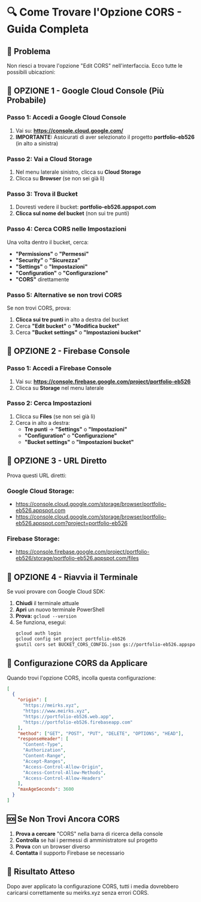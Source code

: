 # 🔍 Come Trovare l'Opzione CORS - Guida Completa

## 🎯 Problema
Non riesci a trovare l'opzione "Edit CORS" nell'interfaccia. Ecco tutte le possibili ubicazioni:

## 🔧 OPZIONE 1 - Google Cloud Console (Più Probabile)

### **Passo 1: Accedi a Google Cloud Console**
1. Vai su: **https://console.cloud.google.com/**
2. **IMPORTANTE:** Assicurati di aver selezionato il progetto **portfolio-eb526** (in alto a sinistra)

### **Passo 2: Vai a Cloud Storage**
1. Nel menu laterale sinistro, clicca su **Cloud Storage**
2. Clicca su **Browser** (se non sei già lì)

### **Passo 3: Trova il Bucket**
1. Dovresti vedere il bucket: **portfolio-eb526.appspot.com**
2. **Clicca sul nome del bucket** (non sui tre punti)

### **Passo 4: Cerca CORS nelle Impostazioni**
Una volta dentro il bucket, cerca:
- **"Permissions"** o **"Permessi"**
- **"Security"** o **"Sicurezza"** 
- **"Settings"** o **"Impostazioni"**
- **"Configuration"** o **"Configurazione"**
- **"CORS"** direttamente

### **Passo 5: Alternative se non trovi CORS**
Se non trovi CORS, prova:
1. **Clicca sui tre punti** in alto a destra del bucket
2. Cerca **"Edit bucket"** o **"Modifica bucket"**
3. Cerca **"Bucket settings"** o **"Impostazioni bucket"**

## 🔧 OPZIONE 2 - Firebase Console

### **Passo 1: Accedi a Firebase Console**
1. Vai su: **https://console.firebase.google.com/project/portfolio-eb526**
2. Clicca su **Storage** nel menu laterale

### **Passo 2: Cerca Impostazioni**
1. Clicca su **Files** (se non sei già lì)
2. Cerca in alto a destra:
   - **Tre punti** → **"Settings"** o **"Impostazioni"**
   - **"Configuration"** o **"Configurazione"**
   - **"Bucket settings"** o **"Impostazioni bucket"**

## 🔧 OPZIONE 3 - URL Diretto

Prova questi URL diretti:

### **Google Cloud Storage:**
- https://console.cloud.google.com/storage/browser/portfolio-eb526.appspot.com
- https://console.cloud.google.com/storage/browser/portfolio-eb526.appspot.com?project=portfolio-eb526

### **Firebase Storage:**
- https://console.firebase.google.com/project/portfolio-eb526/storage/portfolio-eb526.appspot.com/files

## 🔧 OPZIONE 4 - Riavvia il Terminale

Se vuoi provare con Google Cloud SDK:

1. **Chiudi** il terminale attuale
2. **Apri** un nuovo terminale PowerShell
3. **Prova:** `gcloud --version`
4. Se funziona, esegui:
   ```bash
   gcloud auth login
   gcloud config set project portfolio-eb526
   gsutil cors set BUCKET_CORS_CONFIG.json gs://portfolio-eb526.appspot.com
   ```

## 🎯 Configurazione CORS da Applicare

Quando trovi l'opzione CORS, incolla questa configurazione:

```json
[
  {
    "origin": [
      "https://meirks.xyz",
      "https://www.meirks.xyz",
      "https://portfolio-eb526.web.app",
      "https://portfolio-eb526.firebaseapp.com"
    ],
    "method": ["GET", "POST", "PUT", "DELETE", "OPTIONS", "HEAD"],
    "responseHeader": [
      "Content-Type",
      "Authorization",
      "Content-Range",
      "Accept-Ranges",
      "Access-Control-Allow-Origin",
      "Access-Control-Allow-Methods",
      "Access-Control-Allow-Headers"
    ],
    "maxAgeSeconds": 3600
  }
]
```

## 🆘 Se Non Trovi Ancora CORS

1. **Prova a cercare** "CORS" nella barra di ricerca della console
2. **Controlla** se hai i permessi di amministratore sul progetto
3. **Prova** con un browser diverso
4. **Contatta** il supporto Firebase se necessario

## 🎯 Risultato Atteso
Dopo aver applicato la configurazione CORS, tutti i media dovrebbero caricarsi correttamente su meirks.xyz senza errori CORS.
